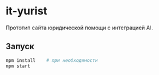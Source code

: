 # it-yurist

Прототип сайта юридической помощи с интеграцией AI.

## Запуск

```bash
npm install    # при необходимости
npm start
```
